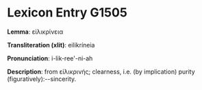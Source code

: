 # Lexicon Entry G1505

**Lemma**: εἰλικρίνεια

**Transliteration (xlit)**: eilikríneia

**Pronunciation**: i-lik-ree'-ni-ah

**Description**:
from εἰλικρινής; clearness, i.e. (by implication) purity (figuratively):--sincerity.
